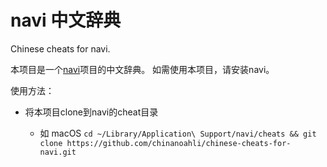 # navi 中文辞典

Chinese cheats for navi.

本项目是一个[navi](https://github.com/denisidoro/navi)项目的中文辞典。
如需使用本项目，请安装navi。

使用方法：

+ 将本项目clone到navi的cheat目录

  - 如 macOS `cd ~/Library/Application\ Support/navi/cheats && git clone https://github.com/chinanoahli/chinese-cheats-for-navi.git`

